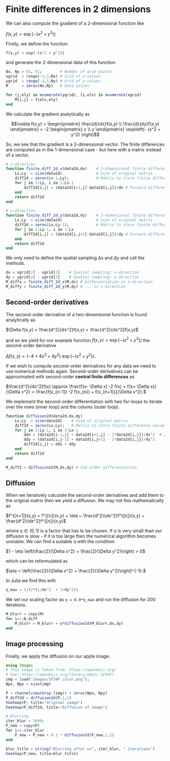 # Finite differences in 2 dimensions

We can also compute the gradient of a 2-dimensional function like

$f(x,y) = \exp\left(- (x^2 + y^2) \right)$

Firstly, we define the function
```julia
f(x,y) = exp(-(x^2 + y^2))
```
and generate the 2-dimensional data of this function.

```julia
Nx, Ny = 61, 61;        # Number of grid points
xgrid  = range(-3,3,Nx) # Grid of x-values 
ygrid  = range(-3,3,Ny) # Grid of y-values 
M      = zeros(Nx,Ny)   # Data values

for (j,ely) in enumerate(ygrid), (i,elx) in enumerate(xgrid)
    M[i,j] = f(elx,ely)
end
```

We calculate the gradient analytically as 

```math
\nabla f(x,y) =
\begin{pmatrix}
\frac{d}{dx}f(x,y) \\
\frac{d}{dy}f(x,y)
\end{pmatrix} =
 -2
\begin{pmatrix}
x \\
y
\end{pmatrix}
\exp\left(- (x^2 + y^2) \right)
```

So, we see that the gradient is a 2-dimensional vector. The finite differences are computed as in the 1-dimensional case - but here with a matrix instead of a vector.

```julia
# x-direction
function finite_diff_2d_x(data2d,dx)    # 2-dimensional finite differences: x-direction
    Lx,Ly  = size(data2d)               # Size of original matrix
    diff2d = zeros(Lx-1,Ly);            # Matrix to store finite difference values
    for j in 1:Ly, i in 1:Lx-1
        diff2d[i,j] = (data2d[i+1,j]-data2d[i,j])/dx # Forward difference scheme
    end
    return diff2d
end

# y-direction
function finite_diff_2d_y(data2d,dy)    # 2-dimensional finite differences: y-direction
    Lx,Ly  = size(data2d)               # Size of original matrix
    diff2d = zeros(Lx,Ly-1);            # Matrix to store finite difference values
    for j in 1:Ly-1, i in 1:Lx
        diff2d[i,j] = (data2d[i,j+1]-data2d[i,j])/dy # Forward difference scheme
    end
    return diff2d
end
```

We only need to define the spatial sampling $\Delta x$ and $\Delta y$ and call the methods.
```julia
dx = xgrid[2] - xgrid[1]    # Spatial sampling: x-direction
dy = ygrid[2] - ygrid[1]    # Spatial sampling: y-direction
M_diffx = finite_diff_2d_x(M,dx) # Differentiation in x-direction
M_diffy = finite_diff_2d_y(M,dy) # ... in y-direction

```


## Second-order derivatives 

The second-order derivative of a two-dimensional function is found analytically as

$\Delta f(x,y) = \frac{d^2}{dx^2}f(x,y) + \frac{d^2}{dx^2}f(x,y)$

and so we yield for our example function $f(x,y) = \exp\left(- (x^2 + y^2) \right)$ the second-order derivative 

$\Delta f(x,y) = (-4 + 4x^2 +4y^2)~\exp\left(- (x^2 + y^2)\right).$

If we wish to compute second-order derivatives for any data we need to use numerical methods again. Second-order derivatives can be approximated with second-order **central finite differences** as

$\frac{d^2}{dx^2}f(x) \approx \frac{f(x- \Delta x) -2 f(x) + f(x+ \Delta x)}{\Delta x^2} = \frac{f(x_{n-1}) -2 f(x_{n}) + f(x_{n+1})}{\Delta x^2}.$

We implement the second-order differentiation with two for-loops to iterate over the rows (inner loop) and the colums (outer loop). 

```julia
function diffusion2d(data2d,dx,dy)
    Lx,Ly  = size(data2d)    # Size of original matrix
    diff2d = zeros(Lx,Ly);   # Matrix to store finite difference values
    for j in 2:Ly-1, i in 2:Lx-1
        ddx = (data2d[i-1,j] + data2d[i+1,j] - 2*data2d[i,j])/dx^2  # 2nd order finite differences
        ddy = (data2d[i,j-1] + data2d[i,j+1] - 2*data2d[i,j])/dy^2
        diff2d[i,j] = ddx + ddy 
    end
    return diff2d
end

M_diff2 = diffusion2d(M,dx,dy) # 2nd order differentiation
```

## Diffusion
When we iteratively calculate the second-order derivatives and add them to the original matrix then we yield a diffusion. We may not this mathematically as

$f^{[n+1]}(x,y) = f^{[n]}(x,y) + \eta ~ \frac{d^2}{dx^2}f^{[n]}(x,y) + \frac{d^2}{dx^2}f^{[n]}(x,y)$

where $\eta \in (0,1)$ is a factor that has to be chosen. If $\eta$ is very small than our diffusion is slow - if it is too large then the numerical algorithm becomes unstable. We can find a suitable $\eta$ with the condition

$1 - \eta \left(\frac{2}{\Delta x^2} + \frac{2}{\Delta y^2}\right) > 0$

which can be reformulated as

$\eta < \left(\frac{2}{\Delta x^2} + \frac{2}{\Delta y^2}\right)^{-1}.$

In Julia we find this with

```julia
η_max = 1/(2*(1/dx^2  + 1/dy^2))
```
We set our scaling factor as `η = 0.9*η_max` and run the diffusion for $200$ iterations.
```julia
M_blurr = copy(M)
for i=1:N_diff
    M_blurr = M_blurr + η*diffusion2d(M_blurr,dx,dy)
end
```

## Image processing
Finally, we apply the diffusion on our apple image.

```julia
using Images
# This image is taken from: https://openmoji.org/ 
# See: https://openmoji.org/library/emoji-1F34F/
img = load("images/1F34F_color.png");
Npx, Npy = size(img)

P = channelview(Gray.(img)) + zeros(Npx, Npy)
P_diff2d = diffusion2d(P,1,1)
heatmap(P, title="Original image")
heatmap(P_diff2d, title="Diffusion of image")

# Blurring
iter_blur = 1000;
P_new = copy(P)
for i=1:iter_blur
    P_new = P_new + 0.1 * diffusion2d(P_new,1,1)
end

blur_title = string("Blurring after n=", iter_blur, " iterations")
heatmap(P_new, title=blur_title)
```

